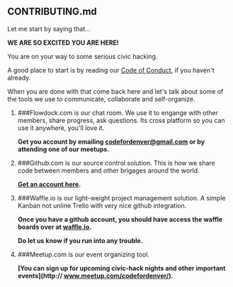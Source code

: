 ## CONTRIBUTING.md



Let me start by saying that...

**WE ARE SO EXCITED YOU ARE HERE!**

You are on your way to some serious
civic hacking. 

A good place to start is by reading our
[Code of Conduct](https://github.com/codefordenver/codeofconduct),
if you haven't already.

When you are done with 
that come back here and let's talk about some of the tools
we use to communicate, collaborate and self-organize.

1. ###Flowdock.com
	is our chat room. We use it to 
	engange with other members, share progress, ask questions. 
	Its cross platform so you can use it anywhere, you'll love it.
 
 	**Get you account by emailing codefordenver@gmail.com or by
 attending one of our meetups.**

2. ###Github.com
	is our source control solution. This is how we 
	share code between members and other brigages around the world.

	**[Get an account here](https://github.com/).**


3. ###Waffle.io
	is our light-weight project management solution. 
	A simple Kanban not unline Trello with very nice github integration.
 
 	**Once you have a github account, you should have 
 	access the waffle boards over at [waffle.io](https://waffle.io/).**
 	
 	**Do let us know if you run into any trouble.**



4. ###Meetup.com
	is our event organizing tool. 
	
	**[You can sign
	up for upcoming civic-hack nights and other important events](http://	www.meetup.com/codefordenver/).**

